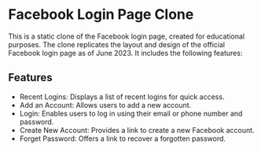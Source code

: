 # Facebook Login Page Clone
<section>
<p>This is a static clone of the Facebook login page, created for educational purposes. The clone replicates the layout and design of the official Facebook login page as of June 2023. It includes the following features:</p>
</section>
<section>
<h2>Features</h2>
<ul>
<li>Recent Logins: Displays a list of recent logins for quick access.</li>
<li>Add an Account: Allows users to add a new account.</li>
<li>Login: Enables users to log in using their email or phone number and password.</li>
<li>Create New Account: Provides a link to create a new Facebook account.</li>
<li>Forget Password: Offers a link to recover a forgotten password.</li>
</ul>
</section>
